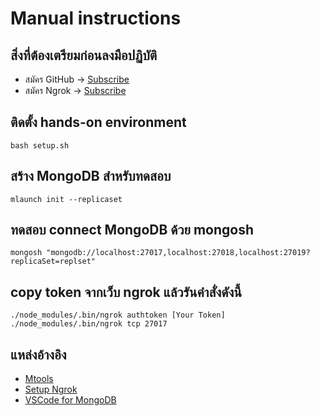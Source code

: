 # Manual instructions

## สิ่งที่ต้องเตรียมก่อนลงมือปฏิบัติ
- สมัคร GitHub -> [Subscribe](https://github.com/)
- สมัคร Ngrok -> [Subscribe](https://ngrok.com/)

## ติดตั้ง hands-on environment
`bash setup.sh`

## สร้าง MongoDB สำหรับทดสอบ
`mlaunch init --replicaset`

## ทดสอบ connect MongoDB ด้วย mongosh
`mongosh "mongodb://localhost:27017,localhost:27018,localhost:27019?replicaSet=replset"`

## copy token จากเว็บ ngrok แล้วรันคำสั่งดังนึ้
`./node_modules/.bin/ngrok authtoken [Your Token]`
`./node_modules/.bin/ngrok tcp 27017`

## แหล่งอ้างอิง
- [Mtools](https://rueckstiess.github.io/mtools/index.html)
- [Setup Ngrok](https://stackoverflow.com/questions/70296667/how-do-i-connect-to-mongodb-running-in-github-codespaces-using-mongodb-compass/70636614#70636614)
- [VSCode for MongoDB](https://www.mongodb.com/docs/mongodb-vscode/install/)